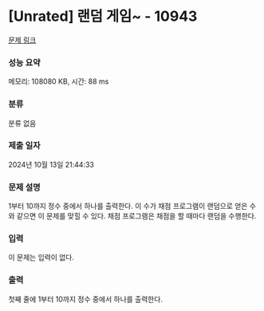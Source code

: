 # [Unrated] 랜덤 게임~ - 10943 

[문제 링크](https://www.acmicpc.net/problem/10943) 

### 성능 요약

메모리: 108080 KB, 시간: 88 ms

### 분류

분류 없음

### 제출 일자

2024년 10월 13일 21:44:33

### 문제 설명

<p>1부터 10까지 정수 중에서 하나를 출력한다. 이 수가 채점 프로그램이 랜덤으로 얻은 수와 같으면 이 문제를 맞힐 수 있다. 채점 프로그램은 채점을 할 때마다 랜덤을 수행한다.</p>

### 입력 

 <p>이 문제는 입력이 없다.</p>

### 출력 

 <p>첫째 줄에 1부터 10까지 정수 중에서 하나를 출력한다.</p>

